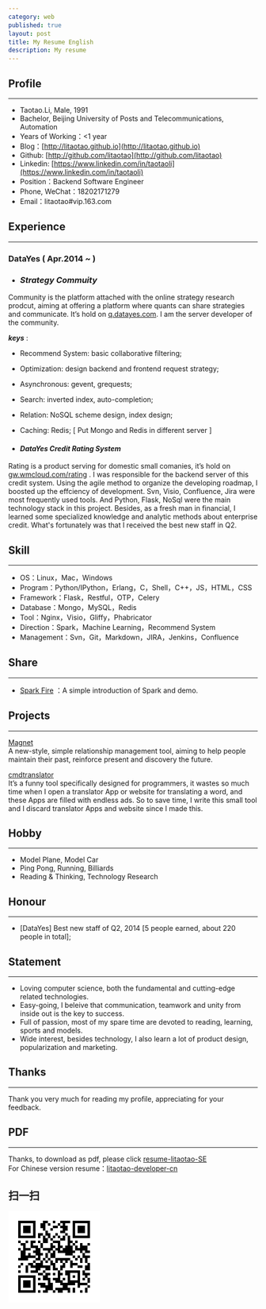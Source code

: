 ```yaml
---
category: web
published: true
layout: post
title: My Resume English
description: My resume
---
```


Profile
---  
---
- Taotao.Li, Male, 1991 
- Bachelor, Beijing University of Posts and Telecommunications, Automation 
- Years of Working：<1 year
- Blog：[http://litaotao.github.io](http://litaotao.github.io)
- Github: [http://github.com/litaotao](http://github.com/litaotao)
- Linkedin: [https://www.linkedin.com/in/taotaoli](https://www.linkedin.com/in/taotaoli)
- Position：Backend Software Engineer
- Phone, WeChat：18202171279  
- Email：litaotao#vip.163.com  

Experience
---  
---

### DataYes ( Apr.2014 ~  )

- ### ***Strategy Commuity***
Community is the platform attached with the online strategy research prodcut, aiming at offering a platform where quants can share strategies and communicate. It’s hold on [q.datayes.com](http://q.datayes.com). I am the server developer of the community.

***keys*** : 

- Recommend System:  basic collaborative filtering;
- Optimization:  design backend and frontend request strategy;
- Asynchronous:  gevent, grequests;
- Search:  inverted index, auto-completion;   
- Relation:  NoSQL scheme design, index design;
- Caching:  Redis; [ Put Mongo and Redis in different server ]


- #### ***DataYes Credit Rating System***
Rating is a product serving for domestic small comanies, it’s hold on [gw.wmcloud.com/rating](http://gw.wmcloud.com/rating) . I was responsible for the backend server of this credit system. Using the agile method to organize the developing roadmap, I boosted up the effciency of development. Svn, Visio, Confluence, Jira were most frequently used tools. And Python, Flask, NoSql were the main technology stack in this project. Besides, as a fresh man in financial, I learned some specialized knowledge and analytic methods about enterprise credit. What's fortunately was that I received the best new staff in Q2.

Skill
---  
---

- OS：Linux，Mac，Windows
- Program：Python/IPython，Erlang，C，Shell，C++，JS，HTML，CSS
- Framework：Flask，Restful，OTP，Celery
- Database：Mongo，MySQL，Redis
- Tool：Nginx，Visio，Gliffy，Phabricator
- Direction：Spark，Machine Learning，Recommend System 
- Management：Svn，Git，Markdown，JIRA，Jenkins，Confluence

Share
---  
---
- [Spark Fire](../files/spark-fire.ppt) ：A simple introduction of Spark and demo.

Projects
---
---
[Magnet](https://github.com/litaotao/magnet)     
A new-style, simple relationship management tool, aiming to help people maintain their past, reinforce present and discovery the future.

[cmdtranslator](https://github.com/litaotao/cmdtranslator)    
It’s a funny tool specifically designed for programmers, it wastes so much time when I open a translator App or website for translating a word, and these Apps are filled with endless ads. So to save time, I write this small tool and I discard translator Apps and website since I made this.

Hobby
---  
---
- Model Plane, Model Car
- Ping Pong, Running, Billiards
- Reading & Thinking, Technology Research

Honour
---  
---  
- [DataYes] Best new staff of Q2, 2014 [5 people earned, about 220 people in total];


Statement
---
---    
- Loving computer science, both the fundamental and cutting-edge related technologies.
- Easy-going, I beleive that communication, teamwork and unity from inside out is the key to success.   
- Full of passion, most of my spare time are devoted to reading, learning, sports and models.
- Wide interest, besides technology, I also learn a lot of product design, popularization and marketing.



Thanks
---  
--- 

Thank you very much for reading my profile, appreciating for your feedback.


PDF
---  
--- 

Thanks, to download as pdf, please click [resume-litaotao-SE](../files/litaotao-developer-en.pdf)     
For Chinese version resume：[litaotao-developer-cn](../resume)



## 扫一扫     

![2014-11-08-resume-en.md](../../images/share/2014-11-08-resume-en.md.jpg)